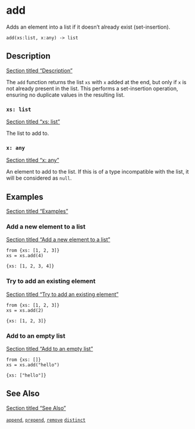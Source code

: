 # add

Adds an element into a list if it doesn’t already exist (set-insertion).

```tql
add(xs:list, x:any) -> list
```

## Description

[Section titled “Description”](#description)

The `add` function returns the list `xs` with `x` added at the end, but only if `x` is not already present in the list. This performs a set-insertion operation, ensuring no duplicate values in the resulting list.

### `xs: list`

[Section titled “xs: list”](#xs-list)

The list to add to.

### `x: any`

[Section titled “x: any”](#x-any)

An element to add to the list. If this is of a type incompatible with the list, it will be considered as `null`.

## Examples

[Section titled “Examples”](#examples)

### Add a new element to a list

[Section titled “Add a new element to a list”](#add-a-new-element-to-a-list)

```tql
from {xs: [1, 2, 3]}
xs = xs.add(4)
```

```tql
{xs: [1, 2, 3, 4]}
```

### Try to add an existing element

[Section titled “Try to add an existing element”](#try-to-add-an-existing-element)

```tql
from {xs: [1, 2, 3]}
xs = xs.add(2)
```

```tql
{xs: [1, 2, 3]}
```

### Add to an empty list

[Section titled “Add to an empty list”](#add-to-an-empty-list)

```tql
from {xs: []}
xs = xs.add("hello")
```

```tql
{xs: ["hello"]}
```

## See Also

[Section titled “See Also”](#see-also)

[`append`](/reference/functions/append), [`prepend`](/reference/functions/prepend), [`remove`](/reference/functions/remove) [`distinct`](/reference/functions/distinct)